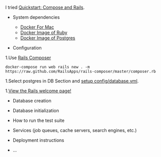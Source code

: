 I tried [Quickstart: Compose and Rails](https://docs.docker.com/compose/rails/).

* System dependencies

  * [Docker For Mac](https://www.docker.com/docker-mac)
  * [Docker Image of Ruby](https://hub.docker.com/_/ruby/)
  * [Docker Image of Postgres](https://hub.docker.com/_/postgres/)

* Configuration

1.Use [Rails Composer](https://github.com/RailsApps/rails-composer)
```
docker-compose run web rails new . -m https://raw.github.com/RailsApps/rails-composer/master/composer.rb
```

1.Select postgres in DB Section and [setup config/database.yml](https://docs.docker.com/compose/rails/#connect-the-database).

1.[View the Rails welcome page!](https://docs.docker.com/compose/rails/#connect-the-database)

* Database creation

* Database initialization

* How to run the test suite

* Services (job queues, cache servers, search engines, etc.)

* Deployment instructions

* ...
